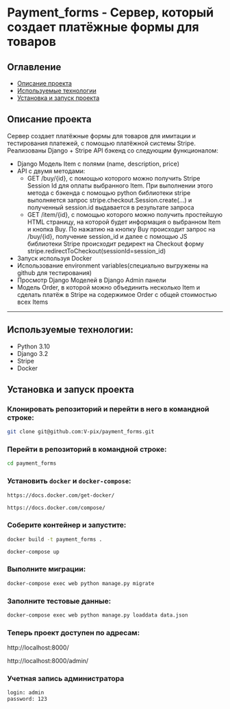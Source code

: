 # Payment_forms - Сервер, который создает платёжные формы для товаров

## Оглавление
- [Описание проекта](#description)
- [Используемые технологии](#technologies)
- [Установка и запуск проекта](#launch)

<a id=description></a>
## Описание проекта
Сервер создает платёжные формы для товаров для имитации и тестирования платежей, с помощью платёжной системы Stripe. 
Реализованы Django + Stripe API бэкенд со следующим функционалом:
- Django Модель Item с полями (name, description, price) 
- API с двумя методами:
    - GET /buy/{id}, c помощью которого можно получить Stripe Session Id для оплаты выбранного Item. При выполнении этого метода c бэкенда с помощью python библиотеки stripe выполняется запрос stripe.checkout.Session.create(...) и полученный session.id выдавается в результате запроса
    - GET /item/{id}, c помощью которого можно получить простейшую HTML страницу, на которой будет информация о выбранном Item и кнопка Buy. По нажатию на кнопку Buy происходит запрос на /buy/{id}, получение session_id и далее  с помощью JS библиотеки Stripe происходит редирект на Checkout форму stripe.redirectToCheckout(sessionId=session_id)
- Запуск используя Docker
- Использование environment variables(специально выгружены на github для тестирования)
- Просмотр Django Моделей в Django Admin панели
- Модель Order, в которой можно объединить несколько Item и сделать платёж в Stripe на содержимое Order c общей стоимостью всех Items

---
<a id=technologies></a>
## Используемые технологии:
- Python 3.10
- Django 3.2
- Stripe
- Docker

<a id=launch></a>
## Установка и запуск проекта
### Клонировать репозиторий и перейти в него в командной строке:
```bash
git clone git@github.com:V-pix/payment_forms.git
```
### Перейти в репозиторий в командной строке:
```bash
cd payment_forms
```
### Установить `docker` и `docker-compose`:
```bash
https://docs.docker.com/get-docker/
```
```bash
https://docs.docker.com/compose/
```
### Cоберите контейнер и запустите:
```bash
docker build -t payment_forms .
```
```bash
docker-compose up
```
### Выполните миграции:
```bash
docker-compose exec web python manage.py migrate
```
### Заполните тестовые данные:
```bash
docker-compose exec web python manage.py loaddata data.json
```

### Теперь проект доступен по адресам:
http://localhost:8000/ 

http://localhost:8000/admin/

### Учетная запись администратора
```sh
login: admin
password: 123
```